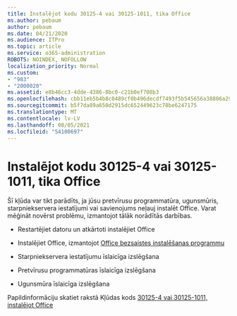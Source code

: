 ```yaml
---
title: Instalējot kodu 30125-4 vai 30125-1011, tika Office
ms.author: pebaum
author: pebaum
ms.date: 04/21/2020
ms.audience: ITPro
ms.topic: article
ms.service: o365-administration
ROBOTS: NOINDEX, NOFOLLOW
localization_priority: Normal
ms.custom:
- "983"
- "2000020"
ms.assetid: e8b46cc3-4dde-4386-8bc0-c21b0ef708b3
ms.openlocfilehash: cbb11eb5b4b8c0489cf0b496decdf7493f5b545656a38806a29a0a252903e000
ms.sourcegitcommit: b5f7da89a650d2915dc652449623c78be6247175
ms.translationtype: MT
ms.contentlocale: lv-LV
ms.lasthandoff: 08/05/2021
ms.locfileid: "54100697"
---
```

# <a name="error-code-30125-4-or-30125-1011-when-installing-office"></a>Instalējot kodu 30125-4 vai 30125-1011, tika Office

Šī kļūda var tikt parādīts, ja jūsu pretvīrusu programmatūra, ugunsmūris, starpniekservera iestatījumi vai savienojums neļauj instalēt Office. Varat mēģināt novērst problēmu, izmantojot tālāk norādītās darbības.
  
- Restartējiet datoru un atkārtoti instalējiet Office

- Instalējiet Office, izmantojot [Office bezsaistes instalēšanas programmu](https://support.office.com/article/f0a85fe7-118f-41cb-a791-d59cef96ad1c?wt.mc_id=Alchemy_ClientDIA)

- Starpniekservera iestatījumu īslaicīga izslēgšana

- Pretvīrusu programmatūras īslaicīga izslēgšana

- Ugunsmūra īslaicīga izslēgšana

Papildinformāciju skatiet rakstā Kļūdas kods [30125-4 vai 30125-1011, instalējot Office](https://support.office.com/article/7bfabec6-76be-4cde-880e-819a9c569612?wt.mc_id=Alchemy_ClientDIA)
  